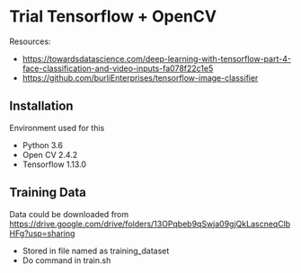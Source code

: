 # Trial Tensorflow + OpenCV

Resources:

- https://towardsdatascience.com/deep-learning-with-tensorflow-part-4-face-classification-and-video-inputs-fa078f22c1e5
- https://github.com/burliEnterprises/tensorflow-image-classifier

## Installation

Environment used for this
- Python 3.6
- Open CV 2.4.2
- Tensorflow 1.13.0

## Training Data

Data could be downloaded from
https://drive.google.com/drive/folders/13OPqbeb9qSwja09gjQkLascneqClbHFg?usp=sharing

- Stored in file named as training_dataset
- Do command in train.sh
